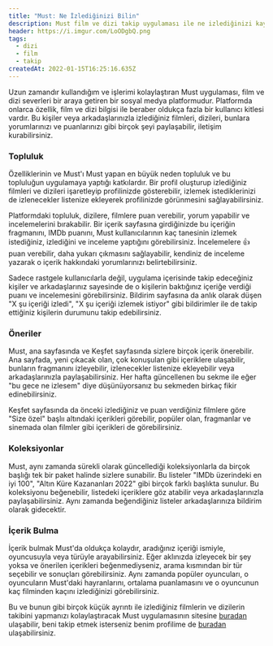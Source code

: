 ```yaml
---
title: "Must: Ne İzlediğinizi Bilin"
description: Must film ve dizi takip uygulaması ile ne izlediğinizi kaydedin, arkadaşlarınızla bağlantı kurun, izleyecek yeni şeyler ve çok daha fazlasını bulun!
header: https://i.imgur.com/LoODgbQ.png
tags:
  - dizi
  - film
  - takip
createdAt: 2022-01-15T16:25:16.635Z
---
```


Uzun zamandır kullandığım ve işlerimi kolaylaştıran Must uygulaması, film ve dizi severleri bir araya getiren bir sosyal medya platformudur. Platformda onlarca özellik, film ve dizi bilgisi ile beraber oldukça fazla bir kullanıcı kitlesi vardır. Bu kişiler veya arkadaşlarınızla izlediğiniz filmleri, dizileri, bunlara yorumlarınızı ve puanlarınızı gibi birçok şeyi paylaşabilir, iletişim kurabilirsiniz.

### Topluluk

Özelliklerinin ve Must'ı Must yapan en büyük neden topluluk ve bu topluluğun uygulamaya yaptığı katkılardır. Bir profil oluşturup izlediğiniz filmleri ve dizileri işaretleyip profilinizde gösterebilir, izlemek istediklerinizi de izlenecekler listenize ekleyerek profilinizde görünmesini sağlayabilirsiniz.

Platformdaki topluluk, dizilere, filmlere puan verebilir, yorum yapabilir ve incelemelerini bırakabilir. Bir içerik sayfasına girdiğinizde bu içeriğin fragmanını, IMDb puanını, Must kullanıcılarının kaç tanesinin izlemek istediğiniz, izlediğini ve inceleme yaptığını görebilirsiniz. İncelemelere 👍 puan verebilir, daha yukarı çıkmasını sağlayabilir, kendiniz de inceleme yazarak o içerik hakkındaki yorumlarınızı belirtebilirsiniz.

<blog-image-container>
  <smart-figure src="https://i.imgur.com/kUeBCbo.jpg"></smart-figure>
  <smart-figure src="https://i.imgur.com/yzIBuLt.jpg"></smart-figure>
  <smart-figure src="https://i.imgur.com/x0IBPa6.png"></smart-figure>
</blog-image-container>

Sadece rastgele kullanıcılarla değil, uygulama içerisinde takip edeceğiniz kişiler ve arkadaşlarınız sayesinde de o kişilerin baktığınız içeriğe verdiği puanı ve incelemesini görebilirsiniz. Bildirim sayfasına da anlık olarak düşen "X şu içeriği izledi", "X şu içeriği izlemek istiyor" gibi bildirimler ile de takip ettiğiniz kişilerin durumunu takip edebilirsiniz.

### Öneriler

Must, ana sayfasında ve Keşfet sayfasında sizlere birçok içerik önerebilir. Ana sayfada, yeni çıkacak olan, çok konuşulan gibi içeriklere ulaşabilir, bunların fragmanını izleyebilir, izlenecekler listenize ekleyebilir veya arkadaşlarınızla paylaşabilirsiniz. Her hafta güncellenen bu sekme ile eğer "bu gece ne izlesem" diye düşünüyorsanız bu sekmeden birkaç fikir edinebilirsiniz.

<blog-image-container>
  <smart-figure src="https://i.imgur.com/aHoMnzV.jpg"></smart-figure>
  <smart-figure src="https://i.imgur.com/pMxcSeG.jpg"></smart-figure>
  <smart-figure src="https://i.imgur.com/AeV48bn.jpg"></smart-figure>
</blog-image-container>

Keşfet sayfasında da önceki izlediğiniz ve puan verdiğiniz filmlere göre "Size özel" başlıı altındaki içerikleri görebilir, popüler olan, fragmanlar ve sinemada olan filmler gibi içerikleri de görebilirsiniz.

### Koleksiyonlar

Must, aynı zamanda sürekli olarak güncellediği koleksiyonlarla da birçok başlığı tek bir paket halinde sizlere sunabilir. Bu listeler "IMDb üzerindeki en iyi 100", "Altın Küre Kazananları 2022" gibi birçok farklı başlıkta sunulur. Bu koleksiyonu beğenebilir, listedeki içeriklere göz atabilir veya arkadaşlarınızla paylaşabilirsiniz. Aynı zamanda beğendiğiniz listeler arkadaşlarınıza bildirim olarak gidecektir.

<blog-image-container>
  <smart-figure src="https://i.imgur.com/BygZQxD.png"></smart-figure>
  <smart-figure src="https://i.imgur.com/rF7vxwQ.jpg"></smart-figure>
</blog-image-container>

### İçerik Bulma

İçerik bulmak Must'da oldukça kolaydır, aradığınız içeriği ismiyle, oyuncusuyla veya türüyle arayabilirsiniz. Eğer aklınızda izleyecek bir şey yoksa ve önerilen içerikleri beğenmediyseniz, arama kısmından bir tür seçebilir ve sonuçları görebilirsiniz. Aynı zamanda popüler oyuncuları, o oyuncuların Must'daki hayranlarını, ortalama puanlamasını ve o oyuncunun kaç filminden kaçını izlediğinizi görebilirsiniz.

<blog-image-container>
  <smart-figure src="https://i.imgur.com/HMLiAl8.jpg"></smart-figure>
  <smart-figure src="https://i.imgur.com/C2KDnHg.jpg"></smart-figure>
</blog-image-container>

Bu ve bunun gibi birçok küçük ayrıntı ile izlediğiniz filmlerin ve dizilerin takibini yapmanızı kolaylaştıracak Must uygulamasının sitesine [buradan](https://mustapp.com/) ulaşabilir, beni takip etmek isterseniz benim profilime de [buradan](https://mustapp.com/@isyuricunha) ulaşabilirsiniz.
